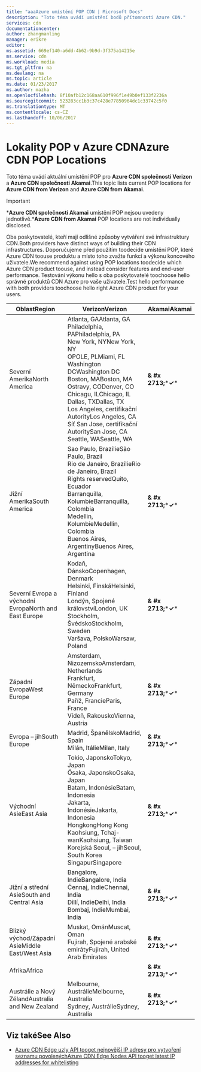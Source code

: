 ```yaml
---
title: "aaaAzure umístění POP CDN | Microsoft Docs"
description: "Toto téma uvádí umístění bodů přítomnosti Azure CDN."
services: cdn
documentationcenter: 
author: zhangmanling
manager: erikre
editor: 
ms.assetid: 669ef140-a6dd-4b62-9b9d-3f375a14215e
ms.service: cdn
ms.workload: media
ms.tgt_pltfrm: na
ms.devlang: na
ms.topic: article
ms.date: 01/23/2017
ms.author: mazha
ms.openlocfilehash: 8f10afb12c168aa610f996f1e49b0ef133f2236a
ms.sourcegitcommit: 523283cc1b3c37c428e77850964dc1c33742c5f0
ms.translationtype: MT
ms.contentlocale: cs-CZ
ms.lasthandoff: 10/06/2017
---
```

# <a name="azure-cdn-pop-locations"></a><span data-ttu-id="9a850-103">Lokality POP v Azure CDN</span><span class="sxs-lookup"><span data-stu-id="9a850-103">Azure CDN POP Locations</span></span>
<span data-ttu-id="9a850-104">Toto téma uvádí aktuální umístění POP pro **Azure CDN společnosti Verizon** a **Azure CDN společnosti Akamai**.</span><span class="sxs-lookup"><span data-stu-id="9a850-104">This topic lists current POP locations for **Azure CDN from Verizon** and **Azure CDN from Akamai**.</span></span>

> [!IMPORTANT]
> <span data-ttu-id="9a850-105">\***Azure CDN společnosti Akamai** umístění POP nejsou uvedeny jednotlivě.</span><span class="sxs-lookup"><span data-stu-id="9a850-105">\***Azure CDN from Akamai** POP locations are not individually disclosed.</span></span>  
> 
> <span data-ttu-id="9a850-106">Oba poskytovatelé, kteří mají odlišné způsoby vytváření své infrastruktury CDN.</span><span class="sxs-lookup"><span data-stu-id="9a850-106">Both providers have distinct ways of building their CDN infrastructures.</span></span>  <span data-ttu-id="9a850-107">Doporučujeme před použitím toodecide umístění POP, které Azure CDN toouse produktu a místo toho zvažte funkcí a výkonu koncového uživatele.</span><span class="sxs-lookup"><span data-stu-id="9a850-107">We recommend against using POP locations toodecide which Azure CDN product toouse, and instead consider features and end-user performance.</span></span>  <span data-ttu-id="9a850-108">Testování výkonu hello s oba poskytovatelé toochoose hello správné produktů CDN Azure pro vaše uživatele.</span><span class="sxs-lookup"><span data-stu-id="9a850-108">Test hello performance with both providers toochoose hello right Azure CDN product for your users.</span></span> 
> 
> 

| <span data-ttu-id="9a850-109">Oblast</span><span class="sxs-lookup"><span data-stu-id="9a850-109">Region</span></span> | <span data-ttu-id="9a850-110">Verizon</span><span class="sxs-lookup"><span data-stu-id="9a850-110">Verizon</span></span> | <span data-ttu-id="9a850-111">Akamai</span><span class="sxs-lookup"><span data-stu-id="9a850-111">Akamai</span></span> |
| --- | --- | --- |
| <span data-ttu-id="9a850-112">Severní Amerika</span><span class="sxs-lookup"><span data-stu-id="9a850-112">North America</span></span> |<span data-ttu-id="9a850-113">Atlanta, GA</span><span class="sxs-lookup"><span data-stu-id="9a850-113">Atlanta, GA</span></span><br /><span data-ttu-id="9a850-114">Philadelphia, PA</span><span class="sxs-lookup"><span data-stu-id="9a850-114">Philadelphia, PA</span></span><br /><span data-ttu-id="9a850-115">New York, NY</span><span class="sxs-lookup"><span data-stu-id="9a850-115">New York, NY</span></span><br /><span data-ttu-id="9a850-116">OPOLE, PL</span><span class="sxs-lookup"><span data-stu-id="9a850-116">Miami, FL</span></span><br /><span data-ttu-id="9a850-117">Washington DC</span><span class="sxs-lookup"><span data-stu-id="9a850-117">Washington DC</span></span><br /><span data-ttu-id="9a850-118">Boston, MA</span><span class="sxs-lookup"><span data-stu-id="9a850-118">Boston, MA</span></span><br /><span data-ttu-id="9a850-119">Ostravy, CO</span><span class="sxs-lookup"><span data-stu-id="9a850-119">Denver, CO</span></span><br /><span data-ttu-id="9a850-120">Chicagu, IL</span><span class="sxs-lookup"><span data-stu-id="9a850-120">Chicago, IL</span></span><br /><span data-ttu-id="9a850-121">Dallas, TX</span><span class="sxs-lookup"><span data-stu-id="9a850-121">Dallas, TX</span></span><br /><span data-ttu-id="9a850-122">Los Angeles, certifikační Autority</span><span class="sxs-lookup"><span data-stu-id="9a850-122">Los Angeles, CA</span></span><br /><span data-ttu-id="9a850-123">Síť San Jose, certifikační Autority</span><span class="sxs-lookup"><span data-stu-id="9a850-123">San Jose, CA</span></span><br /><span data-ttu-id="9a850-124">Seattle, WA</span><span class="sxs-lookup"><span data-stu-id="9a850-124">Seattle, WA</span></span> |<span data-ttu-id="9a850-125">**& #x 2713;**\*</span><span class="sxs-lookup"><span data-stu-id="9a850-125">**&#x2713;**\*</span></span> |
| <span data-ttu-id="9a850-126">Jižní Amerika</span><span class="sxs-lookup"><span data-stu-id="9a850-126">South America</span></span> |<span data-ttu-id="9a850-127">Sao Paulo, Brazílie</span><span class="sxs-lookup"><span data-stu-id="9a850-127">São Paulo, Brazil</span></span><br /><span data-ttu-id="9a850-128">Rio de Janeiro, Brazílie</span><span class="sxs-lookup"><span data-stu-id="9a850-128">Rio de Janeiro, Brazil</span></span><br /><span data-ttu-id="9a850-129">Rights reserved</span><span class="sxs-lookup"><span data-stu-id="9a850-129">Quito, Ecuador</span></span><br /><span data-ttu-id="9a850-130">Barranquilla, Kolumbie</span><span class="sxs-lookup"><span data-stu-id="9a850-130">Barranquilla, Colombia</span></span><br /><span data-ttu-id="9a850-131">Medellin, Kolumbie</span><span class="sxs-lookup"><span data-stu-id="9a850-131">Medellin, Colombia</span></span><br/><span data-ttu-id="9a850-132">Buenos Aires, Argentiny</span><span class="sxs-lookup"><span data-stu-id="9a850-132">Buenos Aires, Argentina</span></span> |<span data-ttu-id="9a850-133">**& #x 2713;**\*</span><span class="sxs-lookup"><span data-stu-id="9a850-133">**&#x2713;**\*</span></span> |
| <span data-ttu-id="9a850-134">Severní Evropa a východní Evropa</span><span class="sxs-lookup"><span data-stu-id="9a850-134">North and East Europe</span></span> |<span data-ttu-id="9a850-135">Kodaň, Dánsko</span><span class="sxs-lookup"><span data-stu-id="9a850-135">Copenhagen, Denmark</span></span><br /><span data-ttu-id="9a850-136">Helsinki, Finská</span><span class="sxs-lookup"><span data-stu-id="9a850-136">Helsinki, Finland</span></span><br /><span data-ttu-id="9a850-137">Londýn, Spojené království</span><span class="sxs-lookup"><span data-stu-id="9a850-137">London, UK</span></span><br /><span data-ttu-id="9a850-138">Stockholm, Švédsko</span><span class="sxs-lookup"><span data-stu-id="9a850-138">Stockholm, Sweden</span></span><br /><span data-ttu-id="9a850-139">Varšava, Polsko</span><span class="sxs-lookup"><span data-stu-id="9a850-139">Warsaw, Poland</span></span> |<span data-ttu-id="9a850-140">**& #x 2713;**\*</span><span class="sxs-lookup"><span data-stu-id="9a850-140">**&#x2713;**\*</span></span> |
| <span data-ttu-id="9a850-141">Západní Evropa</span><span class="sxs-lookup"><span data-stu-id="9a850-141">West Europe</span></span> |<span data-ttu-id="9a850-142">Amsterdam, Nizozemsko</span><span class="sxs-lookup"><span data-stu-id="9a850-142">Amsterdam, Netherlands</span></span><br /><span data-ttu-id="9a850-143">Frankfurt, Německo</span><span class="sxs-lookup"><span data-stu-id="9a850-143">Frankfurt, Germany</span></span><br /><span data-ttu-id="9a850-144">Paříž, Francie</span><span class="sxs-lookup"><span data-stu-id="9a850-144">Paris, France</span></span><br /><span data-ttu-id="9a850-145">Vídeň, Rakousko</span><span class="sxs-lookup"><span data-stu-id="9a850-145">Vienna, Austria</span></span> |<span data-ttu-id="9a850-146">**& #x 2713;**\*</span><span class="sxs-lookup"><span data-stu-id="9a850-146">**&#x2713;**\*</span></span> |
| <span data-ttu-id="9a850-147">Evropa – jih</span><span class="sxs-lookup"><span data-stu-id="9a850-147">South Europe</span></span> |<span data-ttu-id="9a850-148">Madrid, Španělsko</span><span class="sxs-lookup"><span data-stu-id="9a850-148">Madrid, Spain</span></span><br /><span data-ttu-id="9a850-149">Milán, Itálie</span><span class="sxs-lookup"><span data-stu-id="9a850-149">Milan, Italy</span></span> |<span data-ttu-id="9a850-150">**& #x 2713;**\*</span><span class="sxs-lookup"><span data-stu-id="9a850-150">**&#x2713;**\*</span></span> |
| <span data-ttu-id="9a850-151">Východní Asie</span><span class="sxs-lookup"><span data-stu-id="9a850-151">East Asia</span></span> |<span data-ttu-id="9a850-152">Tokio, Japonsko</span><span class="sxs-lookup"><span data-stu-id="9a850-152">Tokyo, Japan</span></span><br /><span data-ttu-id="9a850-153">Ósaka, Japonsko</span><span class="sxs-lookup"><span data-stu-id="9a850-153">Osaka, Japan</span></span><br /><span data-ttu-id="9a850-154">Batam, Indonésie</span><span class="sxs-lookup"><span data-stu-id="9a850-154">Batam, Indonesia</span></span><br /><span data-ttu-id="9a850-155">Jakarta, Indonésie</span><span class="sxs-lookup"><span data-stu-id="9a850-155">Jakarta, Indonesia</span></span><br /><span data-ttu-id="9a850-156">Hongkong</span><span class="sxs-lookup"><span data-stu-id="9a850-156">Hong Kong</span></span><br /><span data-ttu-id="9a850-157">Kaohsiung, Tchaj-wan</span><span class="sxs-lookup"><span data-stu-id="9a850-157">Kaohsiung, Taiwan</span></span><br /><span data-ttu-id="9a850-158">Korejská Seoul, – jih</span><span class="sxs-lookup"><span data-stu-id="9a850-158">Seoul, South Korea</span></span><br /><span data-ttu-id="9a850-159">Singapur</span><span class="sxs-lookup"><span data-stu-id="9a850-159">Singapore</span></span> |<span data-ttu-id="9a850-160">**& #x 2713;**\*</span><span class="sxs-lookup"><span data-stu-id="9a850-160">**&#x2713;**\*</span></span> |
| <span data-ttu-id="9a850-161">Jižní a střední Asie</span><span class="sxs-lookup"><span data-stu-id="9a850-161">South and Central Asia</span></span> |<span data-ttu-id="9a850-162">Bangalore, Indie</span><span class="sxs-lookup"><span data-stu-id="9a850-162">Bangalore, India</span></span><br /><span data-ttu-id="9a850-163">Čennaj, Indie</span><span class="sxs-lookup"><span data-stu-id="9a850-163">Chennai, India</span></span><br /><span data-ttu-id="9a850-164">Dillí, Indie</span><span class="sxs-lookup"><span data-stu-id="9a850-164">Delhi, India</span></span><br /><span data-ttu-id="9a850-165">Bombaj, Indie</span><span class="sxs-lookup"><span data-stu-id="9a850-165">Mumbai, India</span></span> |<span data-ttu-id="9a850-166">**& #x 2713;**\*</span><span class="sxs-lookup"><span data-stu-id="9a850-166">**&#x2713;**\*</span></span> |
| <span data-ttu-id="9a850-167">Blízký východ/Západní Asie</span><span class="sxs-lookup"><span data-stu-id="9a850-167">Middle East/West Asia</span></span> |<span data-ttu-id="9a850-168">Muskat, Omán</span><span class="sxs-lookup"><span data-stu-id="9a850-168">Muscat, Oman</span></span> <br /> <span data-ttu-id="9a850-169">Fujirah, Spojené arabské emiráty</span><span class="sxs-lookup"><span data-stu-id="9a850-169">Fujirah, United Arab Emirates</span></span> |<span data-ttu-id="9a850-170">**& #x 2713;**\*</span><span class="sxs-lookup"><span data-stu-id="9a850-170">**&#x2713;**\*</span></span> |
| <span data-ttu-id="9a850-171">Afrika</span><span class="sxs-lookup"><span data-stu-id="9a850-171">Africa</span></span> | |<span data-ttu-id="9a850-172">**& #x 2713;**\*</span><span class="sxs-lookup"><span data-stu-id="9a850-172">**&#x2713;**\*</span></span> |
| <span data-ttu-id="9a850-173">Austrálie a Nový Zéland</span><span class="sxs-lookup"><span data-stu-id="9a850-173">Australia and New Zealand</span></span> |<span data-ttu-id="9a850-174">Melbourne, Austrálie</span><span class="sxs-lookup"><span data-stu-id="9a850-174">Melbourne, Australia</span></span><br /><span data-ttu-id="9a850-175">Sydney, Austrálie</span><span class="sxs-lookup"><span data-stu-id="9a850-175">Sydney, Australia</span></span> |<span data-ttu-id="9a850-176">**& #x 2713;**\*</span><span class="sxs-lookup"><span data-stu-id="9a850-176">**&#x2713;**\*</span></span> |

## <a name="see-also"></a><span data-ttu-id="9a850-177">Viz také</span><span class="sxs-lookup"><span data-stu-id="9a850-177">See Also</span></span>
* [<span data-ttu-id="9a850-178">Azure CDN Edge uzly API tooget nejnovější IP adresy pro vytvoření seznamu povolených</span><span class="sxs-lookup"><span data-stu-id="9a850-178">Azure CDN Edge Nodes API tooget latest IP addresses for whitelisting</span></span>](https://docs.microsoft.com/en-us/rest/api/cdn/edgenodes)

